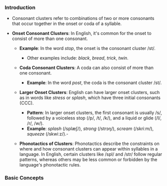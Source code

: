 ### Introduction
- Consonant clusters refer to combinations of two or more consonants that occur together in the onset or coda of a syllable.
- **Onset Consonant Clusters**: In English, it's common for the onset to consist of more than one consonant.
	    
	- **Example**: In the word _stop_, the onset is the consonant cluster /st/.
	    - Other examples include: _black_, _bread_, _trick_, _twin_.
	- **Coda Consonant Clusters**: A coda can also consist of more than one consonant.
	    
	    - **Example**: In the word _post_, the coda is the consonant cluster /st/.
	- **Larger Onset Clusters**: English can have larger onset clusters, such as in words like _stress_ or _splash_, which have three initial consonants (CCC).
	    
	    - **Pattern**: In larger onset clusters, the first consonant is usually /s/, followed by a voiceless stop (/p/, /t/, /k/), and a liquid or glide (/l/, /r/, /w/).
	    - **Example**: _splash_ (/splæʃ/), _strong_ (/strɔŋ/), _scream_ (/skriːm/), _squeeze_ (/skwiːz/).-
	- **Phonotactics of Clusters**: Phonotactics describe the constraints on where and how consonant clusters can appear within syllables in a language. In English, certain clusters like /spl/ and /str/ follow regular patterns, whereas others may be less common or forbidden by the language's phonotactic rules.



### Basic Concepts
